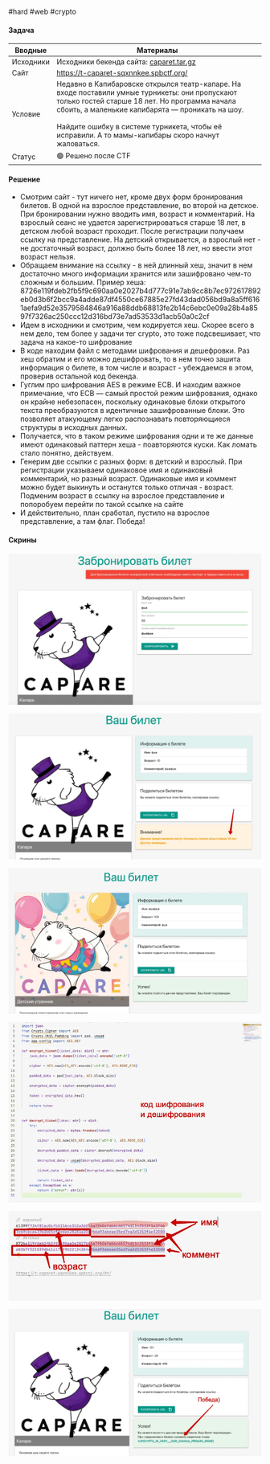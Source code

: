 #hard #web #crypto 

#### Задача

| Вводные   | Материалы                                                                                                                                                                                                                                                                                                       |
| --------- | --------------------------------------------------------------------------------------------------------------------------------------------------------------------------------------------------------------------------------------------------------------------------------------------------------------- |
| Исходники | Исходники бекенда сайта: [caparet.tar.gz](./assets/caparet.tar.gz)                                                                                                                                                                                                                                              |
| Сайт      | https://t-caparet-sqxnnkee.spbctf.org/                                                                                                                                                                                                                                                                          |
| Условие   | Недавно в Капибаровске открылся театр-капаре. На входе поставили умные турникеты: они пропускают только гостей старше 18 лет. Но программа начала сбоить, а маленькие капибарята — проникать на шоу.<br><br>Найдите ошибку в системе турникета, чтобы её исправили. А то мамы-капибары скоро начнут жаловаться. |
| Статус    | 🟢 Решено после CTF                                                                                                                                                                                                                                                                                             |

#### Решение

- Смотрим сайт - тут ничего нет, кроме двух форм бронирования билетов. В одной на взрослое представление, во второй на детское. При бронировании нужно вводить имя, возраст и комментарий. На взрослый сеанс не удается зарегистрироваться старше 18 лет, в детском любой возраст проходит. После регистрации получаем ссылку на представление. На детский открывается, а взрослый нет - не достаточный возраст, должно быть более 18 лет, но ввести этот возраст нельзя.
- Обращаем внимание на ссылку - в ней длинный хеш, значит в нем достаточно много информации хранится или зашифровано чем-то сложным и большим. Пример хеша: 8726e119fdeb2fb5f9c690aa0e2027b4d777c91e7ab9cc8b7ec972617892eb0d3b6f2bcc9a4adde87df4550ce67885e27fd43dad056bd9a8a5ff6161aefa9d52e3579584846a916a88ddb68813fe2b14c6ebc0e09a28b4a8597f7326ac250ccc12d316bd73e7ad53533d1acb50a0c2cf
- Идем в исходники и смотрим, чем кодируется хеш. Скорее всего в нем дело, тем более у задачи тег crypto, это тоже подсвешивает, что задача на какое-то шифрование
- В коде находим файл с методами шифрования и дешефровки. Раз хеш обратим и его можно дешифровать, то в нем точно зашита информация о билете, в том числе и возраст - убеждаемся в этом, проверив остальной код бекенда.
- Гуглим про шифрования AES в режиме ECB. И находим важное примечание, что ECB — самый простой режим шифрования, однако он крайне небезопасен, поскольку одинаковые блоки открытого текста преобразуются в идентичные зашифрованные блоки. Это позволяет атакующему легко распознавать повторяющиеся структуры в исходных данных.
- Получается, что в таком режиме шифрования одни и те же данные имеют одинаковый паттерн хеша - поавторяются куски. Как ломать стало понятно, действуем.
- Генерим две ссылки с разных форм: в детский и взрослый. При регистрации указываем одинаковое имя и одинаковый комментарий, но разный возраст. Одинаковые имя и коммент можно будет выкинуть и останутся только отличая - возраст. Подменим возраст в ссылку на взрослое представление и попоробуем перейти по такой ссылке на сайте
- И действительно, план сработал, пустило на взрослое представление, а там флаг. Победа!

#### Скрины

![](./assets/image-91.webp)

![](./assets/image-92.webp)

![](./assets/image-93.webp)

![](./assets/image-94.webp)

![](./assets/image-95.webp)

![](./assets/image-96.webp)
